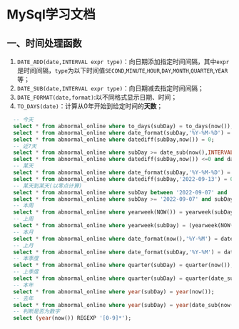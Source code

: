 # MySql学习文档

## 一、时间处理函数

1. `DATE_ADD(date,INTERVAL expr type)`：向日期添加指定时间间隔，其中`expr`是时间间隔，`type`为以下时间值`SECOND`,`MINUTE`,`HOUR`,`DAY`,`MONTH`,`QUARTER`,`YEAR`等；
2. `DATE_SUB(date,INTERVAL expr type)`：向日期减去指定时间间隔；
3. `DATE_FORMAT(date,format)`:以不同格式显示日期、时间；
4. `TO_DAYS(date)`：计算从0年开始到给定时间的**天数**；

  ``` sql
    -- 今天
    select * from abnormal_online where to_days(subDay) = to_days(now()); 
    select * from abnormal_online where date_format(subDay,'%Y-%M-%D') = date_format(now(),'%Y-%M-%D');
    select * from abnormal_online where datediff(subDay,now()) = 0;
    -- 近7天
    select * from abnormal_online where subDay >= date_sub(now(),INTERVAL 7 DAY);
    select * from abnormal_online where datediff(subDay,now()) <=0 and datediff(subDay,now()) > -7;
    -- 某天
    select * from abnormal_online where date_format(subDay,'%Y-%M-%D') = date_format('2022-09-07','%Y-%M-%D');
    select * from abnormal_online where datediff(subDay,'2022-09-13') = 0;
    -- 某天到某天(以零点计算)
    select * from abnormal_online where subDay between '2022-09-07' and '2022-09-14';
    select * from abnormal_online where subDay >= '2022-09-07' and subDay <= '2022-09-14 20:00:00';
    -- 本周
    select * from abnormal_online where yearweek(NOW()) = yearweek(subDay);
    -- 上周
    select * from abnormal_online where yearweek(subDay) = (yearweek(NOW()) - 1);
    -- 本月
    select * from abnormal_online where date_format(now(),'%Y-%M') = date_format(subDay,'%Y-%M');
    -- 上月
    select * from abnormal_online where date_format(subDay,'%Y-%M') = date_format(date_sub(now(),INTERVAL 1 MONTH),'%Y-%M');
    -- 本季度
    select * from abnormal_online where quarter(subDay) = quarter(now());
    -- 上季度
    select * from abnormal_online where quarter(subDay) = quarter(date_sub(now(),INTERVAL 1 quarter));
    -- 本年
    select * from abnormal_online where year(subDay) = year(now());
    -- 去年
    select * from abnormal_online where year(subDay) = year(date_sub(now(),INTERVAL 1 year));
    -- 判断是否为数字
    select (year(now()) REGEXP '[0-9]*');
  ```
